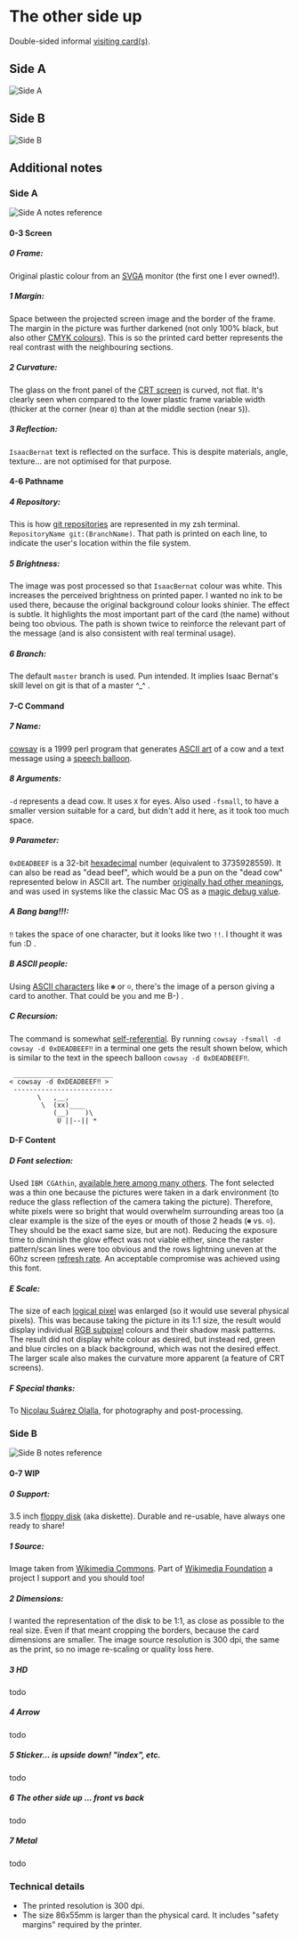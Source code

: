 # The other side up

Double-sided informal [visiting card(s)](https://en.wikipedia.org/wiki/Visiting_card).

## Side A
![Side A](https://github.com/isaacbernat/presentations/blob/master/cards/images/01_sideA_86x55.png)

## Side B
![Side B](https://github.com/isaacbernat/presentations/blob/master/cards/images/01_sideB_86x55.png)

## Additional notes
### Side A
![Side A notes reference](https://github.com/isaacbernat/presentations/blob/master/cards/images/01_sideA_notes.png)

#### 0-3 Screen
##### 0 Frame:
Original plastic colour from an [SVGA](https://en.wikipedia.org/wiki/Super_VGA) monitor (the first one I ever owned!).
##### 1 Margin:
Space between the projected screen image and the border of the frame. The margin in the picture was further darkened (not only 100% black, but also other [CMYK colours](https://en.wikipedia.org/wiki/CMYK_color_model)). This is so the printed card better represents the real contrast with the neighbouring sections.
##### 2 Curvature:
The glass on the front panel of the [CRT screen](https://en.wikipedia.org/wiki/Cathode-ray_tube) is curved, not flat. It's clearly seen when compared to the lower plastic frame variable width (thicker at the corner (near `0`) than at the middle section (near `5`)).
##### 3 Reflection:
`IsaacBernat` text is reflected on the surface. This is despite materials, angle, texture... are not optimised for that purpose.

#### 4-6 Pathname
##### 4 Repository:
This is how [git repositories](https://en.wikipedia.org/wiki/Git) are represented in my zsh terminal. `RepositoryName git:(BranchName)`. That path is printed on each line, to indicate the user's location within the file system.
##### 5 Brightness:
The image was post processed so that `IsaacBernat` colour was white. This increases the perceived brightness on printed paper. I wanted no ink to be used there, because the original background colour looks shinier. The effect is subtle. It highlights the most important part of the card (the name) without being too obvious. The path is shown twice to reinforce the relevant part of the message (and is also consistent with real terminal usage).
##### 6 Branch:
The default `master` branch is used. Pun intended. It implies Isaac Bernat's skill level on git is that of a master ^_^ .

#### 7-C Command
##### 7 Name:
[cowsay](https://en.wikipedia.org/wiki/Cowsay) is a 1999 perl program that generates [ASCII art](https://en.wikipedia.org/wiki/ASCII_art) of a cow and a text message using a [speech balloon](https://en.wikipedia.org/wiki/Speech_balloon).
##### 8 Arguments:
`-d` represents a dead cow. It uses `X` for eyes. Also used `-fsmall`, to have a smaller version suitable for a card, but didn't add it here, as it took too much space.
##### 9 Parameter:
`0xDEADBEEF` is a 32-bit [hexadecimal](https://en.wikipedia.org/wiki/Hexadecimal) number (equivalent to 3735928559). It can also be read as "dead beef", which would be a pun on the "dead cow" represented below in ASCII art. The number [originally had other meanings](https://stackoverflow.com/questions/2907262/what-does-dead-beef-mean), and was used in systems like the classic Mac OS as a [magic debug value](https://en.wikipedia.org/wiki/Magic_number_(programming)#Debug_values).
##### A Bang bang!‼:
`‼` takes the space of one character, but it looks like two `!!`. I thought it was fun :D .
##### B ASCII people:
Using [ASCII characters](https://ss64.com/ascii.html) like `☻` or `☺`, there's the image of a person giving a card to another. That could be you and me B-) .
##### C Recursion:
The command is somewhat [self-referential](https://en.wikipedia.org/wiki/Self-reference). By running `cowsay -fsmall -d cowsay -d 0xDEADBEEF‼` in a terminal one gets the result shown below, which is similar to the text in the speech balloon `cowsay -d 0xDEADBEEF‼`.
```
 _________________________
< cowsay -d 0xDEADBEEF‼ >
 -------------------------
       \   ,__,
        \  (xx)____
           (__)    )\
            U ||--|| *
```

#### D-F Content
##### D Font selection:
Used `IBM CGAthin`, [available here among many others](https://int10h.org/oldschool-pc-fonts/fontlist/font?ibm_cgathin). The font selected was a thin one because the pictures were taken in a dark environment (to reduce the glass reflection of the camera taking the picture). Therefore, white pixels were so bright that would overwhelm surrounding areas too (a clear example is the size of the eyes or mouth of those 2 heads (`☻` vs. `☺`). They should be the exact same size, but are not). Reducing the exposure time to diminish the glow effect was not viable either, since the raster pattern/scan lines were too obvious and the rows lightning uneven at the 60hz screen [refresh rate](https://en.wikipedia.org/wiki/Refresh_rate). An acceptable compromise was achieved using this font.
##### E Scale:
The size of each [logical pixel](https://en.wikipedia.org/wiki/Pixel#Logical_pixel) was enlarged (so it would use several physical pixels). This was because taking the picture in its 1:1 size, the result would display individual [RGB subpixel](https://en.wikipedia.org/wiki/Pixel#Subpixels) colours and their shadow mask patterns. The result did not display white colour as desired, but instead red, green and blue circles on a black background, which was not the desired effect. The larger scale also makes the curvature more apparent (a feature of CRT screens).
##### F Special thanks:
To [Nicolau Suárez Olalla](https://nsuarez.com/), for photography and post-processing.


### Side B
![Side B notes reference](https://github.com/isaacbernat/presentations/blob/master/cards/images/01_sideB_notes.png)

#### 0-7 WIP
##### 0 Support:
3.5 inch [floppy disk](https://en.wikipedia.org/wiki/Floppy_disk#3%C2%BD-inch_disk) (aka diskette). Durable and re-usable, have always one ready to share!
##### 1 Source:
Image taken from [Wikimedia Commons](https://commons.wikimedia.org/wiki/File:Floppy_disk_300_dpi.jpg). Part of [Wikimedia Foundation](https://en.wikipedia.org/wiki/Wikimedia_Foundation) a project I support and you should too!
##### 2 Dimensions:
I wanted the representation of the disk to be 1:1, as close as possible to the real size. Even if that meant cropping the borders, because the card dimensions are smaller. The image source resolution is 300 dpi, the same as the print, so no image re-scaling or quality loss here.
##### 3 HD
todo
##### 4 Arrow
todo
##### 5 Sticker... is upside down! "index", etc.
todo
##### 6 The other side up ... front vs back
todo
##### 7 Metal
todo


### Technical details
- The printed resolution is 300 dpi.
- The size 86x55mm is larger than the physical card. It includes "safety margins" required by the printer.
